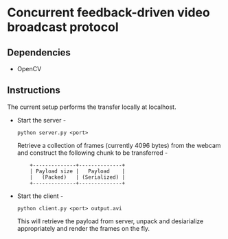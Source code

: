 # Concurrent feedback-driven video broadcast protocol

## Dependencies
* OpenCV

## Instructions
The current setup performs the transfer locally at localhost.

* Start the server -
  ```
  python server.py <port>
  ```
  Retrieve a collection of frames (currently 4096 bytes) from the webcam and construct the following chunk to be transferred -
  ```
      +--------------+--------------+
      | Payload size |   Payload    |
      |   (Packed)   | (Serialized) |
      +--------------+--------------+
  ```

* Start the client -
  ```
  python client.py <port> output.avi
  ```
  This will retrieve the payload from server, unpack and desiarialize appropriately and render the frames on the fly.
